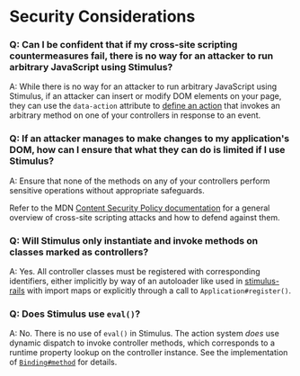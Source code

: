 # Security Considerations

### Q: Can I be confident that if my cross-site scripting countermeasures fail, there is no way for an attacker to run arbitrary JavaScript using Stimulus?
A: While there is no way for an attacker to run arbitrary JavaScript using Stimulus, if an attacker can insert or modify DOM elements on your page, they can use the `data-action` attribute to [define an action](docs/reference/actions.md) that invokes an arbitrary method on one of your controllers in response to an event.

### Q: If an attacker manages to make changes to my application's DOM, how can I ensure that what they can do is limited if I use Stimulus?
A: Ensure that none of the methods on any of your controllers perform sensitive operations without appropriate safeguards.

Refer to the MDN [Content Security Policy documentation](https://content-security-policy.com) for a general overview of cross-site scripting attacks and how to defend against them.

### Q: Will Stimulus only instantiate and invoke methods on classes marked as controllers?
A: Yes. All controller classes must be registered with corresponding identifiers, either implicitly by way of an autoloader like used in [stimulus-rails](https://github.com/hotwired/stimulus-rails) with import maps or explicitly through a call to `Application#register()`.

### Q: Does Stimulus use `eval()`?
A: No. There is no use of `eval()` in Stimulus. The action system _does_ use dynamic dispatch to invoke controller methods, which corresponds to a runtime property lookup on the controller instance. See the implementation of [`Binding#method`](packages/@stimulus/core/src/binding.ts) for details.
